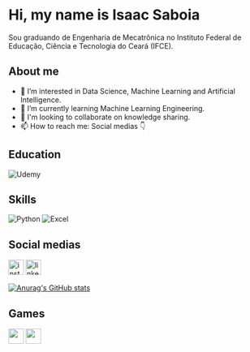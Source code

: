 # Hi, my name is Isaac Saboia

Sou graduando de Engenharia de Mecatrônica no Instituto Federal de Educação, Ciência e Tecnologia do Ceará (IFCE).

## About me
- 👀 I’m interested in Data Science, Machine Learning and Artificial Intelligence.
- 🌱 I’m currently learning Machine Learning Engineering.
- 💞️ I'm looking to collaborate on knowledge sharing.
- 📫 How to reach me: Social medias 👇

## Education
![Udemy](https://img.shields.io/badge/Udemy-EC5252?style=for-the-badge&logo=Udemy&logoColor=white)

## Skills
![Python](https://img.shields.io/badge/Python-FFD43B?style=for-the-badge&logo=python&logoColor=blue)
![Excel](https://img.shields.io/badge/Microsoft_Excel-217346?style=for-the-badge&logo=microsoft-excel&logoColor=white)

## Social medias
[<img src='https://img.shields.io/badge/Instagram-E4405F?style=for-the-badge&logo=instagram&logoColor=white' alt='instagram' height='30'>](https://www.instagram.com/isaac.jefferson.s/)
[<img src='https://img.shields.io/badge/LinkedIn-0077B5?style=for-the-badge&logo=linkedin&logoColor=white' alt='linkedin' height='30'>](https://www.linkedin.com/in/isaac-jefferson-s)

[![Anurag's GitHub stats](https://github-readme-stats.vercel.app/api?username=IsaacJefferson7&show_icons=true&theme=dark)](https://github.com/anuraghazra/github-readme-stats)

## Games
[<img src='https://img.shields.io/badge/Steam-000000?style=for-the-badge&logo=steam&logoColor=white' height='30'>](https://steamcommunity.com/profiles/76561198145813118/)
<img src='https://img.shields.io/badge/Counter_Strike-000000?style=for-the-badge&logo=counter-strike&logoColor=white' height='30'>
